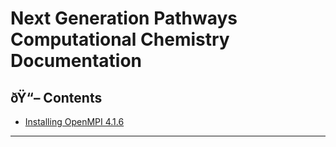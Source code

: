 # Next Generation Pathways Computational Chemistry Documentation

## ðŸ“– Contents

- [Installing OpenMPI 4.1.6](install_openmpi_4.1.6.md)

---
